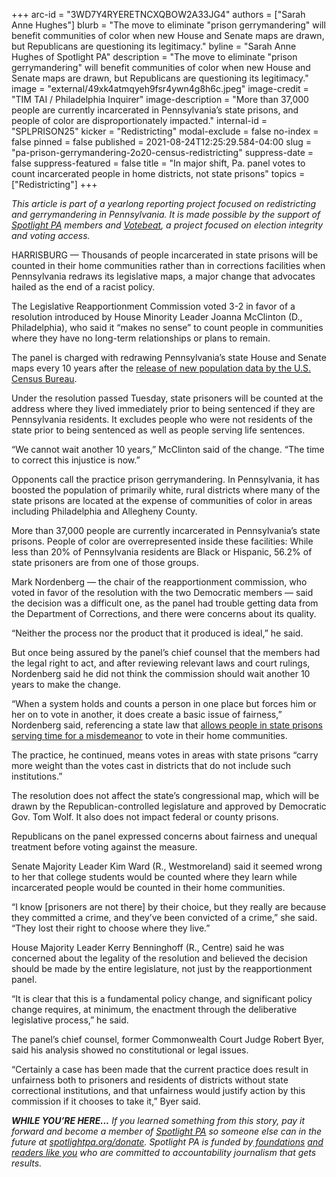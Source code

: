 +++
arc-id = "3WD7Y4RYERETNCXQBOW2A33JG4"
authors = ["Sarah Anne Hughes"]
blurb = "The move to eliminate \"prison gerrymandering\" will benefit communities of color when new House and Senate maps are drawn, but Republicans are questioning its legitimacy."
byline = "Sarah Anne Hughes of Spotlight PA"
description = "The move to eliminate \"prison gerrymandering\" will benefit communities of color when new House and Senate maps are drawn, but Republicans are questioning its legitimacy."
image = "external/49xk4atmqyeh9fsr4ywn4g8h6c.jpeg"
image-credit = "TIM TAI / Philadelphia Inquirer"
image-description = "More than 37,000 people are currently incarcerated in Pennsylvania’s state prisons, and people of color are disproportionately impacted."
internal-id = "SPLPRISON25"
kicker = "Redistricting"
modal-exclude = false
no-index = false
pinned = false
published = 2021-08-24T12:25:29.584-04:00
slug = "pa-prison-gerrymandering-2o20-census-redistricting"
suppress-date = false
suppress-featured = false
title = "In major shift, Pa. panel votes to count incarcerated people in home districts, not state prisons"
topics = ["Redistricting"]
+++

<i>This article is part of a yearlong reporting project focused on redistricting and gerrymandering in Pennsylvania. It is made possible by the support of </i><a href="https://www.spotlightpa.org/"><i>Spotlight PA</i></a><i> members and </i><a href="https://votebeat.org/"><i>Votebeat</i></a><i>, a project focused on election integrity and voting access.</i>

HARRISBURG — Thousands of people incarcerated in state prisons will be counted in their home communities rather than in corrections facilities when Pennsylvania redraws its legislative maps, a major change that advocates hailed as the end of a racist policy.

The Legislative Reapportionment Commission voted 3-2 in favor of a resolution introduced by House Minority Leader Joanna McClinton (D., Philadelphia), who said it “makes no sense” to count people in communities where they have no long-term relationships or plans to remain.

The panel is charged with redrawing Pennsylvania’s state House and Senate maps every 10 years after the <a href="https://www.spotlightpa.org/news/2021/08/pa-redistricting-2020-census-data-takeaways/" target="_blank">release of new population data by the U.S. Census Bureau</a>.

Under the resolution passed Tuesday, state prisoners will be counted at the address where they lived immediately prior to being sentenced if they are Pennsylvania residents. It excludes people who were not residents of the state prior to being sentenced as well as people serving life sentences.

“We cannot wait another 10 years,” McClinton said of the change. “The time to correct this injustice is now.”

<script src="https://www.spotlightpa.org/embed.js" async></script><div data-spl-embed-version="1" data-spl-src="https://www.spotlightpa.org/embeds/newsletter/"></div>

Opponents call the practice prison gerrymandering. In Pennsylvania, it has boosted the population of primarily white, rural districts where many of the state prisons are located at the expense of communities of color in areas including Philadelphia and Allegheny County.

More than 37,000 people are currently incarcerated in Pennsylvania’s state prisons. People of color are overrepresented inside these facilities: While less than 20% of Pennsylvania residents are Black or Hispanic, 56.2% of state prisoners are from one of those groups.

Mark Nordenberg — the chair of the reapportionment commission, who voted in favor of the resolution with the two Democratic members — said the decision was a difficult one, as the panel had trouble getting data from the Department of Corrections, and there were concerns about its quality.

“Neither the process nor the product that it produced is ideal,” he said.

But once being assured by the panel’s chief counsel that the members had the legal right to act, and after reviewing relevant laws and court rulings, Nordenberg said he did not think the commission should wait another 10 years to make the change.

“When a system holds and counts a person in one place but forces him or her on to vote in another, it does create a basic issue of fairness,” Nordenberg said, referencing a state law that <a href="https://web.archive.org/20210123151730/https://www.cor.pa.gov/community-reentry/Pages/Voting-Rights.aspx" target="_blank">allows people in state prisons serving time for a misdemeanor</a> to vote in their home communities.

The practice, he continued, means votes in areas with state prisons “carry more weight than the votes cast in districts that do not include such institutions.”

The resolution does not affect the state’s congressional map, which will be drawn by the Republican-controlled legislature and approved by Democratic Gov. Tom Wolf. It also does not impact federal or county prisons.

Republicans on the panel expressed concerns about fairness and unequal treatment before voting against the measure.

Senate Majority Leader Kim Ward (R., Westmoreland) said it seemed wrong to her that college students would be counted where they learn while incarcerated people would be counted in their home communities.

“I know [prisoners are not there] by their choice, but they really are because they committed a crime, and they’ve been convicted of a crime,” she said. “They lost their right to choose where they live.”

<script src="https://www.spotlightpa.org/embed.js" async></script><div data-spl-embed-version="1" data-spl-src="https://www.spotlightpa.org/embeds/donate/?teaser_text=If%20you%20learned%20something%20from%20this%20report%2C%20pay%20it%20forward%20and%20become%20a%20member%20of%20Spotlight%20PA%20so%20someone%20else%20can%20in%20the%20future."></div>

House Majority Leader Kerry Benninghoff (R., Centre) said he was concerned about the legality of the resolution and believed the decision should be made by the entire legislature, not just by the reapportionment panel.

“It is clear that this is a fundamental policy change, and significant policy change requires, at minimum, the enactment through the deliberative legislative process,” he said.

The panel’s chief counsel, former Commonwealth Court Judge Robert Byer, said his analysis showed no constitutional or legal issues.

“Certainly a case has been made that the current practice does result in unfairness both to prisoners and residents of districts without state correctional institutions, and that unfairness would justify action by this commission if it chooses to take it,” Byer said.

<i><b>WHILE YOU’RE HERE...</b></i><i> If you learned something from this story, pay it forward and become a member of </i><a href="https://www.spotlightpa.org/"><i>Spotlight PA</i></a><i> so someone else can in the future at </i><a href="https://www.spotlightpa.org/donate"><i>spotlightpa.org/donate</i></a><i>. Spotlight PA is funded by</i><a href="https://www.spotlightpa.org/support"><i> foundations</i></a><i> </i><a href="https://www.spotlightpa.org/support"><i>and readers like you</i></a><i> who are committed to accountability journalism that gets results.</i>
